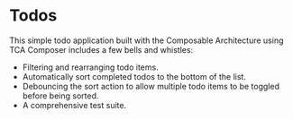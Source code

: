 # Todos

This simple todo application built with the Composable Architecture using TCA Composer includes a few bells and whistles:

* Filtering and rearranging todo items.
* Automatically sort completed todos to the bottom of the list.
* Debouncing the sort action to allow multiple todo items to be toggled before being sorted.
* A comprehensive test suite.
